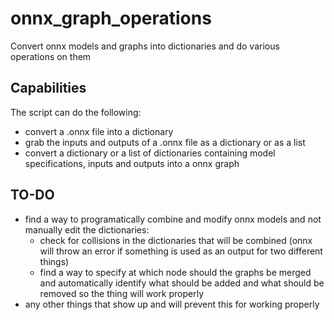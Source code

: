 # onnx_graph_operations
Convert onnx models and graphs into dictionaries and do various operations on them

## Capabilities
The script can do the following:
* convert a .onnx file into a dictionary
* grab the inputs and outputs of a .onnx file as a dictionary or as a list
* convert a dictionary or a list of dictionaries containing model specifications, inputs and outputs into a onnx graph

## TO-DO
* find a way to programatically combine and modify onnx models and not manually edit the dictionaries:
	* check for collisions in the dictionaries that will be combined (onnx will throw an error if something is used as an output for two different things)
	* find a way to specify at which node should the graphs be merged and automatically identify what should be added and what should be removed so the thing will work properly
* any other things that show up and will prevent this for working properly
